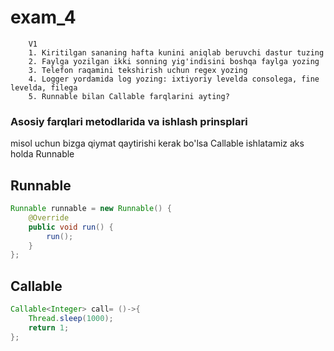 ﻿# exam_4
        V1
        1. Kiritilgan sananing hafta kunini aniqlab beruvchi dastur tuzing
        2. Faylga yozilgan ikki sonning yig'indisini boshqa faylga yozing
        3. Telefon raqamini tekshirish uchun regex yozing
        4. Logger yordamida log yozing: ixtiyoriy levelda consolega, fine levelda, filega
        5. Runnable bilan Callable farqlarini ayting?


###  Asosiy farqlari metodlarida va ishlash prinsplari
misol uchun bizga qiymat qaytirishi kerak bo'lsa Callable ishlatamiz 
  aks holda Runnable
## Runnable
```Java
Runnable runnable = new Runnable() {
    @Override
    public void run() {
        run();
    }
};
```
## Callable
```Java
Callable<Integer> call= ()->{
    Thread.sleep(1000);
    return 1;
};
```






